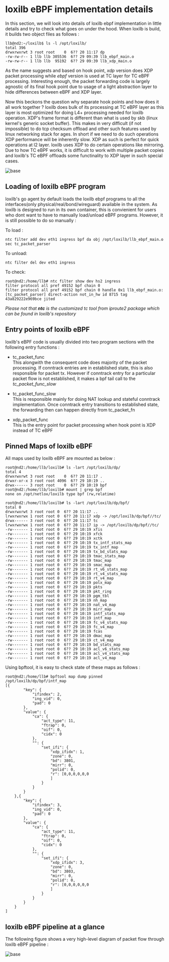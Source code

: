 # loxilb eBPF implementation details

In this section, we will look into details of loxilb ebpf implementation in little details and try to check what goes on under the hood. When loxilb is build, it builds two object files as follows :

```
llb@nd2:~/loxilb$ ls -l /opt/loxilb/
total 396
drwxrwxrwt 3 root root    0  6?? 20 11:17 dp
-rw-rw-r-- 1 llb llb 305536  6?? 29 09:39 llb_ebpf_main.o
-rw-rw-r-- 1 llb llb  95192  6?? 29 09:39 llb_xdp_main.o
```

As the name suggests and based on hook point, *xdp* version does XDP packet processing while *ebpf* version is used at TC layer for TC eBPF processing. Interesting enough, the packet forwarding code is largely agnostic of its final hook point due to usage of a light abstraction layer to hide differences between eBPF and XDP layer.

Now this beckons the question why separate hook points and how does it all work together ? loxilb does bulk of its processing at TC eBPF layer as this layer is most optimized for doing L4+ processing needed for loxilb operation. XDP's frame format is different than what is used by skb (linux kernel's generic socket buffer). This makes in very difficult (if not impossible) to do tcp checksum offload and other such features used by linux networking stack for ages. In short if we need to do such operations XDP performance will be inherently slow. XDP as such is perfect for quick operations at l2 layer. loxilb uses XDP to do certain operations like mirroring. Due to how TC eBPF works, it is difficult to work with multiple packet copies and loxilb's TC eBPF offloads some functinality to XDP layer in such special cases.

![base](photos/base.png)

## Loading of loxilb eBPF program

loxilb's go agent by default loads the loxilb ebpf programs to all the interfaces(only physical/real/bond/wireguard) available  in the system. As loxilb is designed to run in its own container, this is convienient for users who dont want to have to manually load/unload eBPF programs. However, it is still possible to do so manually :

To load :
```
ntc filter add dev eth1 ingress bpf da obj /opt/loxilb/llb_ebpf_main.o sec tc_packet_parser
```

To unload:
```
ntc filter del dev eth1 ingress
```

To check:
```
root@nd2:/home/llb# ntc filter show dev hs2 ingress
filter protocol all pref 49152 bpf chain 0 
filter protocol all pref 49152 bpf chain 0 handle 0x1 llb_ebpf_main.o:[tc_packet_parser] direct-action not_in_hw id 8715 tag 43a829222e969bce jited 
```

*Please not that <b>ntc</b> is the customized tc tool from iproute2 package which can be found in loxilb's repository*

## Entry points of loxilb eBPF

loxilb's eBPF code is usually divided into two program sections with the following entry functions :

- tc_packet_func\
  This alongwith the consequent code does majority of the packet processing. If conntrack entries are in established state, this is also responsible for packet tx. However if conntrack entry for a particular packet flow is not established, it makes a bpf tail call to the *tc_packet_func_slow*
  
- tc_packet_func_slow\
  This is responsible mainly for doing NAT lookup and stateful conntrack implementation. Once conntrack entry transitions to established state, the forwarding then can happen directly from tc_packet_fn
  
- xdp_packet_func\
  This is the entry point for packet processing when hook point is XDP instead of TC eBPF
  
  
## Pinned Maps of loxilb eBPF
  
All maps used by loxilb eBPF are mounted as below :

```
root@nd2:/home/llb/loxilb# ls -lart /opt/loxilb/dp/
total 4
drwxrwxrwt 3 root root    0  6?? 20 11:17 .
drwxr-xr-x 3 root root 4096  6?? 29 10:19 ..
drwx------ 3 root root    0  6?? 29 10:19 bpf
root@nd2:/home/llb/loxilb# mount | grep bpf
none on /opt/netlox/loxilb type bpf (rw,relatime)

root@nd2:/home/llb/loxilb# ls -lart /opt/loxilb/dp/bpf/
total 0
drwxrwxrwt 3 root root 0  6?? 20 11:17 ..
lrwxrwxrwx 1 root root 0  6?? 20 11:17 xdp -> /opt/loxilb/dp/bpf//tc/
drwx------ 3 root root 0  6?? 20 11:17 tc
lrwxrwxrwx 1 root root 0  6?? 20 11:17 ip -> /opt/loxilb/dp/bpf//tc/
-rw------- 1 root root 0  6?? 29 10:19 xfis
-rw------- 1 root root 0  6?? 29 10:19 xfck
-rw------- 1 root root 0  6?? 29 10:19 xctk
-rw------- 1 root root 0  6?? 29 10:19 tx_intf_stats_map
-rw------- 1 root root 0  6?? 29 10:19 tx_intf_map
-rw------- 1 root root 0  6?? 29 10:19 tx_bd_stats_map
-rw------- 1 root root 0  6?? 29 10:19 tmac_stats_map
-rw------- 1 root root 0  6?? 29 10:19 tmac_map
-rw------- 1 root root 0  6?? 29 10:19 smac_map
-rw------- 1 root root 0  6?? 29 10:19 rt_v6_stats_map
-rw------- 1 root root 0  6?? 29 10:19 rt_v4_stats_map
-rw------- 1 root root 0  6?? 29 10:19 rt_v4_map
-rw------- 1 root root 0  6?? 29 10:19 polx_map
-rw------- 1 root root 0  6?? 29 10:19 pkts
-rw------- 1 root root 0  6?? 29 10:19 pkt_ring
-rw------- 1 root root 0  6?? 29 10:19 pgm_tbl
-rw------- 1 root root 0  6?? 29 10:19 nh_map
-rw------- 1 root root 0  6?? 29 10:19 nat_v4_map
-rw------- 1 root root 0  6?? 29 10:19 mirr_map
-rw------- 1 root root 0  6?? 29 10:19 intf_stats_map
-rw------- 1 root root 0  6?? 29 10:19 intf_map
-rw------- 1 root root 0  6?? 29 10:19 fc_v4_stats_map
-rw------- 1 root root 0  6?? 29 10:19 fc_v4_map
-rw------- 1 root root 0  6?? 29 10:19 fcas
-rw------- 1 root root 0  6?? 29 10:19 dmac_map
-rw------- 1 root root 0  6?? 29 10:19 ct_v4_map
-rw------- 1 root root 0  6?? 29 10:19 bd_stats_map
-rw------- 1 root root 0  6?? 29 10:19 acl_v6_stats_map
-rw------- 1 root root 0  6?? 29 10:19 acl_v4_stats_map
-rw------- 1 root root 0  6?? 29 10:19 acl_v4_map
```

Using bpftool, it is easy to check state of these maps as follows :

```
root@nd2:/home/llb# bpftool map dump pinned /opt/loxilb/dp/bpf/intf_map 
[{
        "key": {
            "ifindex": 2,
            "ing_vid": 0,
            "pad": 0
        },
        "value": {
            "ca": {
                "act_type": 11,
                "ftrap": 0,
                "oif": 0,
                "cidx": 0
            },
            "": {
                "set_ifi": {
                    "xdp_ifidx": 1,
                    "zone": 0,
                    "bd": 3801,
                    "mirr": 0,
                    "polid": 0,
                    "r": [0,0,0,0,0,0
                    ]
                }
            }
        }
    },{
        "key": {
            "ifindex": 3,
            "ing_vid": 0,
            "pad": 0
        },
        "value": {
            "ca": {
                "act_type": 11,
                "ftrap": 0,
                "oif": 0,
                "cidx": 0
            },
            "": {
                "set_ifi": {
                    "xdp_ifidx": 3,
                    "zone": 0,
                    "bd": 3803,
                    "mirr": 0,
                    "polid": 0,
                    "r": [0,0,0,0,0,0
                    ]
                }
            }
        }
    }
]
```

## loxilb eBPF pipeline at a glance

The following figure shows a very high-level diagram of packet flow through loxilb  eBPF pipeline :

![base](photos/pipe.png)



